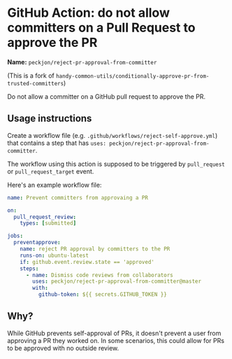 # GitHub Action: do not allow committers on a Pull Request to approve the PR

**Name:** `peckjon/reject-pr-approval-from-committer`

(This is a fork of `handy-common-utils/conditionally-approve-pr-from-trusted-committers`)

Do not allow a committer on a GitHub pull request to approve the PR.

## Usage instructions

Create a workflow file (e.g. `.github/workflows/reject-self-approve.yml`) that contains a step 
that has `uses: peckjon/reject-pr-approval-from-committer`.

The workflow using this action is supposed to be triggered by `pull_request` or `pull_request_target` event.

Here's an example workflow file:

```yaml
name: Prevent committers from approvaing a PR

on:
  pull_request_review:
    types: [submitted]

jobs:
  preventapprove:
    name: reject PR approval by committers to the PR
    runs-on: ubuntu-latest
    if: github.event.review.state == 'approved'
    steps:
      - name: Dismiss code reviews from collaborators
        uses: peckjon/reject-pr-approval-from-committer@master
        with:
          github-token: ${{ secrets.GITHUB_TOKEN }}
```

## Why?

While GitHub prevents self-approval of PRs, it doesn't prevent a user from approving a PR they worked on. In some scenarios, this could allow for PRs to be approved with no outside review.
